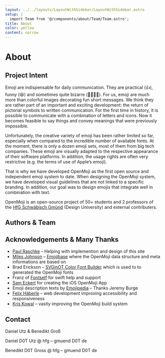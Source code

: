 ```yaml
---
layout: ../../layouts/LayoutWithSidebar/LayoutWithSidebar.astro
setup: |
  import Team from '@/components/about/Team/Team.astro';
title: About
color: yellow
content: narrow
---
```


# About
## Project Intent
Emoji are indispensable for daily communication. They are practical (👍), funny (😆) and sometimes quite bizarre (💩🤪🙀🧟). For us, emoji are much more than colorful images decorating fun short messages. We think they are rather part of an important and exciting development: the return of pictorial symbols to written communication. For the first time in history, it is possible to communicate with a combination of letters and icons. Now it becomes feasible to say things and convey meanings that were previously impossible.

Unfortunately, the creative variety of emoji has been rather limited so far, especially when compared to the incredible number of available fonts. At the moment, there is only a dozen emoji sets, most of them from big tech companies. These emoji are visually adapted to the respective appearance of their software platforms. In addition, the usage rights are often very restrictive (e.g. the terms of use of Apple’s emoji).

That is why we have developed OpenMoji as the first open source and independent emoji system to date. When designing the OpenMoji system, we have developed visual guidelines that are not linked to a specific branding. In addition, our goal was to design emojis that integrate well in combination with text.

OpenMoji is an open-source project of 50+ students and 2 professors of the [HfG Schwäbisch Gmünd](http://www.hfg-gmuend.de/) (Design University) and external contributers.

## Authors & Team
<Team/>

## Acknowledgements & Many Thanks
- [Paul Raschke](https://github.com/PaulRaschke) – Helping with implemention and design of this site
- [Miles Johnson](https://github.com/milesj) – [Emojibase](https://github.com/milesj/emojibase) where the OpenMoji data structure and meta informations are based on
- Brad Erickson – [SVGinOT Color Font Builder](https://github.com/13rac1/scfbuild) which is used to to generated the OpenMoji fonts
- Franz of [Fontself](https://www.fontself.com/) for swift help and support
- [Sam Eckert](https://sam0711er.com/) for creating the iOS OpenMoji App
- Emoji description texts by [Emojipedia](https://emojipedia.org/) – Thanks Jeremy Burge
- [Felix Häberle](https://twitter.com/felix_haeberle) – web development improving accessibility and responsiveness
- [Kris Kowal](https://github.com/kriskowal) – vastly improving the OpenMoji build system

## Contact
Daniel Utz & Benedikt Groß

Daniel D0T Utz @ hfg – gmuend D0T de

Benedikt D0T Gross @ hfg – gmuend D0T de